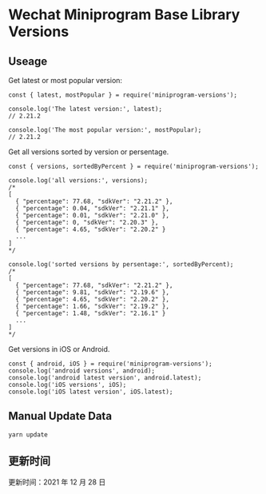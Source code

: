 
# Wechat Miniprogram Base Library Versions

## Useage

Get latest or most popular version:

```;
const { latest, mostPopular } = require('miniprogram-versions');

console.log('The latest version:', latest);
// 2.21.2

console.log('The most popular version:', mostPopular);
// 2.21.2

```

Get all versions sorted by version or persentage.

```
const { versions, sortedByPercent } = require('miniprogram-versions');

console.log('all versions:', versions);
/*
[
  { "percentage": 77.68, "sdkVer": "2.21.2" },
  { "percentage": 0.04, "sdkVer": "2.21.1" },
  { "percentage": 0.01, "sdkVer": "2.21.0" },
  { "percentage": 0, "sdkVer": "2.20.3" },
  { "percentage": 4.65, "sdkVer": "2.20.2" }
  ...
]
*/

console.log('sorted versions by persentage:', sortedByPercent);
/*
[
  { "percentage": 77.68, "sdkVer": "2.21.2" },
  { "percentage": 9.81, "sdkVer": "2.19.6" },
  { "percentage": 4.65, "sdkVer": "2.20.2" },
  { "percentage": 1.66, "sdkVer": "2.19.2" },
  { "percentage": 1.48, "sdkVer": "2.16.1" }
  ...
]
*/
```

Get versions in iOS or Android.

```
const { android, iOS } = require('miniprogram-versions');
console.log('android versions', android);
console.log('android latest version', android.latest);
console.log('iOS versions', iOS);
console.log('iOS latest version', iOS.latest);
```

## Manual Update Data

```
yarn update
```

## 更新时间

更新时间：2021 年 12 月 28 日
